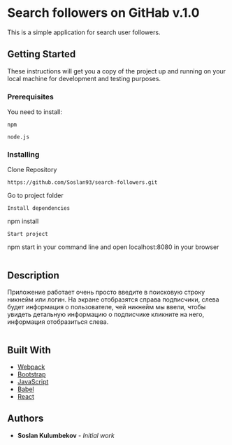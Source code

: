 # Search followers on GitHab v.1.0

This is a simple application for search user followers.


## Getting Started

These instructions will get you a copy of the project up and running on your local machine for development and testing purposes.

### Prerequisites

You need to install:

```
npm
```
```
node.js
```

### Installing

Clone Repository

```
https://github.com/Soslan93/search-followers.git
```
Go to project folder
```
Install dependencies
```
npm install
```
Start project
```
npm start in your command line and open localhost:8080 in your browser
```
```
## Description

Приложение работает очень просто введите в поисковую строку никнейм или логин. На экране отобразятся справа подписчики, слева будет информация о пользователе, чей никнейм мы ввели, чтобы увидеть детальную информацию о подписчике кликните на него, информация отобразиться слева.

```
```
## Built With

* [Webpack](https://webpack.js.org/)
* [Bootstrap](https://getbootstrap.com/)
* [JavaScript](https://www.javascript.com/)
* [Babel](https://babeljs.io/)
* [React](https://reactjs.org/)
## Authors

* **Soslan Kulumbekov** - *Initial work*
